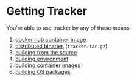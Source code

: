 # Getting Tracker

You're able to use tracker by any of these means:

1. [docker hub container image](https://hub.docker.com/r/khulnasoft/tracker)
2. [distributed binaries](https://github.com/khulnasoft-lab/tracker/releases) (`tracker.tar.gz`).
3. [building from the source](../../contributing/building/building.md)
4. [building environment](../../contributing/building/environment.md)
5. [building container images](../../contributing/building/containers.md)
6. [building OS packages](../../contributing/building/packaging.md)
